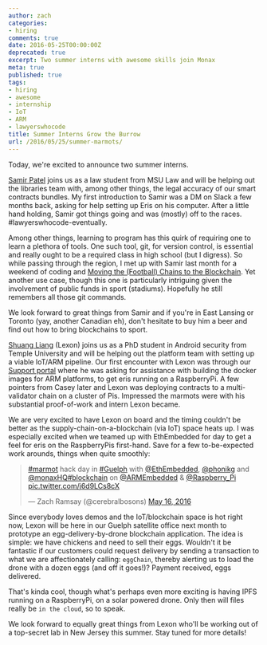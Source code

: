 ```yaml
---
author: zach
categories:
- hiring
comments: true
date: 2016-05-25T00:00:00Z
deprecated: true
excerpt: Two summer interns with awesome skills join Monax
meta: true
published: true
tags:
- hiring
- awesome
- internship
- IoT
- ARM
- lawyerswhocode
title: Summer Interns Grow the Burrow
url: /2016/05/25/summer-marmots/
---
```




Today, we're excited to announce two summer interns.

[Samir Patel](https://twitter.com/samirpatellaw) joins us as a law student from MSU Law and will be helping out the libraries team with, among other things, the legal accuracy of our smart contracts bundles. My first introduction to Samir was a DM on Slack a few months back, asking for help setting up Eris on his computer. After a little hand holding, Samir got things going and was (mostly) off to the races. #lawyerswhocode-eventually.

Among other things, learning to program has this quirk of requiring one to learn a plethora of tools. One such tool, git, for version control, is essential and really ought to be a required class in high school (but I digress). So while passing through the region, I met up with Samir last month for a weekend of coding and [Moving the (Football) Chains to the Blockchain](/2016/04/02/moving-the-chains/). Yet another use case, though this one is particularly intriguing given the involvement of public funds in sport (stadiums). Hopefully he still remembers all those git commands.

We look forward to great things from Samir and if you're in East Lansing or Toronto (yay, another Canadian eh), don't hesitate to buy him a beer and find out how to bring blockchains to sport.

[Shuang Liang](http://astro.temple.edu/~tue68607/) (Lexon) joins us as a PhD student in Android security from Temple University and will be helping out the platform team with setting up a viable IoT/ARM pipeline. Our first encounter with Lexon was through our [Support portal](https://support.monax.io) where he was asking for assistance with building the docker images for ARM platforms, to get eris running on a RaspberryPi. A few pointers from Casey later and Lexon was deploying contracts to a multi-validator chain on a cluster of Pis. Impressed the marmots were with his substantial proof-of-work and intern Lexon became.

We are very excited to have Lexon on board and the timing couldn't be better as the supply-chain-on-a-blockchain (via IoT) space heats up. I was especially excited when we teamed up with EthEmbedded for day to get a feel for eris on the RaspberryPis first-hand. Save for a few to-be-expected work arounds, things when quite smoothly:

<blockquote class="twitter-tweet" data-lang="en"><p lang="en" dir="ltr"><a href="https://twitter.com/hashtag/marmot?src=hash">#marmot</a> hack day in <a href="https://twitter.com/hashtag/Guelph?src=hash">#Guelph</a> with <a href="https://twitter.com/EthEmbedded">@EthEmbedded</a>, <a href="https://twitter.com/phonikg">@phonikg</a> and <a href="https://twitter.com/monaxHQ">@monaxHQ</a><a href="https://twitter.com/hashtag/blockchain?src=hash">#blockchain</a> on <a href="https://twitter.com/ARMEmbedded">@ARMEmbedded</a> &amp; <a href="https://twitter.com/Raspberry_Pi">@Raspberry_Pi</a> <a href="https://t.co/j6d9LCs8cX">pic.twitter.com/j6d9LCs8cX</a></p>&mdash; Zach Ramsay (@cerebralbosons) <a href="https://twitter.com/cerebralbosons/status/731999423346003968">May 16, 2016</a></blockquote>
<script async src="//platform.twitter.com/widgets.js" charset="utf-8"></script>

Since everybody loves demos and the IoT/blockchain space is hot right now, Lexon will be here in our Guelph satellite office next month to prototype an egg-delivery-by-drone blockchain application. The idea is simple: we have chickens and need to sell their eggs. Wouldn't it be fantastic if our customers could request delivery by sending a transaction to what we are affectionately calling: `eggChain`, thereby alerting us to load the drone with a dozen eggs (and off it goes!)? Payment received, eggs delivered.

That's kinda cool, though what's perhaps even more exciting is having IPFS running on a RaspberryPi, on a solar powered drone. Only then will files really be `in the cloud`, so to speak.

We look forward to equally great things from Lexon who'll be working out of a top-secret lab in New Jersey this summer. Stay tuned for more details!
